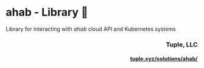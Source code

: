 # ahab - Library 🦑
Library for interacting with _ahab_ cloud API and Kubernetes systems

<h3 align="right">Tuple, LLC</h3>
<a href="https://tuple.xyz/solutions/ahab/" target="_blank"><h4 align="right">tuple.xyz/solutions/ahab/</h4></a>